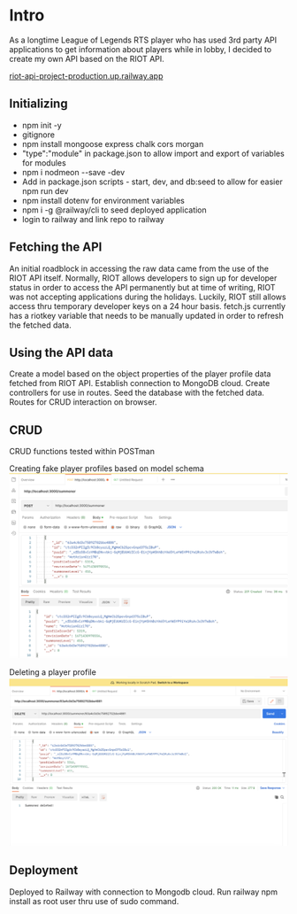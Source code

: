 # Intro #
As a longtime League of Legends RTS player who has used 3rd party API applications to get information about players while in lobby, I decided to create my own API based on the RIOT API. 

[riot-api-project-production.up.railway.app](https://riot-api-project-production.up.railway.app/)

## Initializing ##
* npm init -y 
* gitignore
* npm install mongoose express chalk cors morgan 
* "type":"module" in package.json to allow import and export of variables for modules
* npm i nodmeon --save -dev
* Add in package.json scripts - start, dev, and db:seed to allow for easier npm run dev
* npm install dotenv for environment variables
* npm i -g @railway/cli to seed deployed application 
* login to railway and link repo to railway 

## Fetching the API ##
An initial roadblock in accessing the raw data came from the use of the RIOT API itself. Normally, RIOT allows developers to sign up for developer status in order to access the API permanently but at time of writing, RIOT was not accepting applications during the holidays. Luckily, RIOT still allows access thru temporary developer keys on a 24 hour basis. fetch.js currently has a riotkey variable that needs to be manually updated in order to refresh the fetched data. 

## Using the API data ##
Create a model based on the object properties of the player profile data fetched from RIOT API. Establish connection to MongoDB cloud. Create controllers for use in routes. Seed the database with the fetched data. Routes for CRUD interaction on browser.

## CRUD ##
CRUD functions tested within POSTman

Creating fake player profiles based on model schema
<img src="images/API-POST.png" alt="Adding and editing players" title="Adding player">

Deleting a player profile
<img src="images/API-DELETE.png" alt="Deleting player" title="Removing player">

## Deployment ## 

Deployed to Railway with connection to Mongodb cloud. Run railway npm install as root user thru use of sudo command. 
